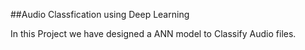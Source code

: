 ##Audio Classfication using Deep Learning

In this Project we have designed a ANN model to Classify Audio files.
